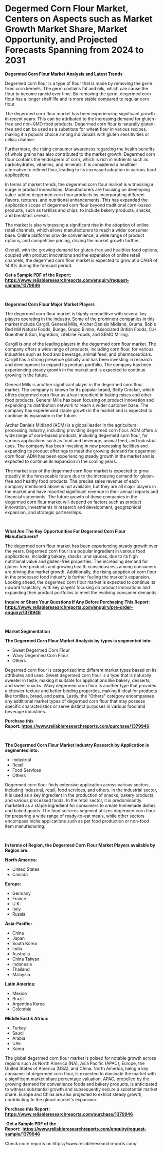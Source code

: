 <p><h1>Degermed Corn Flour Market, Centers on Aspects such as Market Growth Market Share, Market Opportunity, and Projected Forecasts Spanning from 2024 to 2031</h1></p><p><strong>Degermed Corn Flour Market Analysis and Latest Trends</strong></p>
<p><p>Degermed corn flour is a type of flour that is made by removing the germ from corn kernels. The germ contains fat and oils, which can cause the flour to become rancid over time. By removing the germ, degermed corn flour has a longer shelf life and is more stable compared to regular corn flour.</p><p>The degermed corn flour market has been experiencing significant growth in recent years. This can be attributed to the increasing demand for gluten-free and non-GMO food products. Degermed corn flour is naturally gluten-free and can be used as a substitute for wheat flour in various recipes, making it a popular choice among individuals with gluten sensitivities or celiac disease.</p><p>Furthermore, the rising consumer awareness regarding the health benefits of whole grains has also contributed to the market growth. Degermed corn flour contains the endosperm of corn, which is rich in nutrients such as carbohydrates, vitamins, and minerals. It is considered a healthier alternative to refined flour, leading to its increased adoption in various food applications.</p><p>In terms of market trends, the degermed corn flour market is witnessing a surge in product innovations. Manufacturers are focusing on developing value-added degermed corn flour products by incorporating different flavors, textures, and nutritional enhancements. This has expanded the application scope of degermed corn flour beyond traditional corn-based products, such as tortillas and chips, to include bakery products, snacks, and breakfast cereals.</p><p>The market is also witnessing a significant rise in the adoption of online retail channels, which allows manufacturers to reach a wider consumer base. Online platforms provide convenience, a wide range of product options, and competitive pricing, driving the market growth further.</p><p>Overall, with the growing demand for gluten-free and healthier food options, coupled with product innovations and the expansion of online retail channels, the degermed corn flour market is expected to grow at a CAGR of 14.8% during the forecast period.</p></p>
<p><strong>Get a Sample PDF of the Report:&nbsp; <a href="https://www.reliableresearchreports.com/enquiry/request-sample/1379946">https://www.reliableresearchreports.com/enquiry/request-sample/1379946</a></strong></p>
<p>&nbsp;</p>
<p><strong>Degermed Corn Flour Major Market Players</strong></p>
<p><p>The degermed corn flour market is highly competitive with several key players operating in the industry. Some of the prominent companies in this market include Cargill, General Mills, Archer Daniels Midland, Gruma, Bob's Red Mill Natural Foods, Bunge, Grupo Bimbo, Associated British Foods, C.H. Guenther & Son, Ingredion, LifeLine Foods, and SEMO Milling.</p><p>Cargill is one of the leading players in the degermed corn flour market. The company offers a wide range of products, including corn flour, for various industries such as food and beverage, animal feed, and pharmaceuticals. Cargill has a strong presence globally and has been investing in research and development to expand its product portfolio. The company has been experiencing steady growth in the market and is expected to continue growing in the future.</p><p>General Mills is another significant player in the degermed corn flour market. The company is known for its popular brand, Betty Crocker, which offers degermed corn flour as a key ingredient in baking mixes and other food products. General Mills has been focusing on product innovation and expanding its distribution network to reach a wider customer base. The company has experienced stable growth in the market and is expected to continue its expansion in the future.</p><p>Archer Daniels Midland (ADM) is a global leader in the agricultural processing industry, including providing degermed corn flour. ADM offers a wide range of corn-based products, including degermed corn flour, for various applications such as food and beverage, animal feed, and industrial uses. The company has been investing in new processing facilities and expanding its product offerings to meet the growing demand for degermed corn flour. ADM has been experiencing steady growth in the market and is expected to continue its expansion in the coming years.</p><p>The market size of the degermed corn flour market is expected to grow steadily in the foreseeable future due to the increasing demand for gluten-free and healthy food products. The precise sales revenue of each company mentioned above is not available, but they are all major players in the market and have reported significant revenue in their annual reports and financial statements. The future growth of these companies in the degermed corn flour market will depend on factors such as product innovation, investments in research and development, geographical expansion, and strategic partnerships.</p></p>
<p>&nbsp;</p>
<p><strong>What Are The Key Opportunities For Degermed Corn Flour Manufacturers?</strong></p>
<p><p>The degermed corn flour market has been experiencing steady growth over the years. Degermed corn flour is a popular ingredient in various food applications, including bakery, snacks, and sauces, due to its high nutritional value and gluten-free properties. The increasing demand for gluten-free products and growing health consciousness among consumers are driving the market growth. Additionally, the rising adoption of corn flour in the processed food industry is further fueling the market's expansion. Looking ahead, the degermed corn flour market is expected to continue its upward trajectory, with key players focusing on product innovations and expanding their product portfolios to meet the evolving consumer demands.</p></p>
<p><strong>Inquire or Share Your Questions If Any Before Purchasing This Report: <a href="https://www.reliableresearchreports.com/enquiry/pre-order-enquiry/1379946">https://www.reliableresearchreports.com/enquiry/pre-order-enquiry/1379946</a></strong></p>
<p>&nbsp;</p>
<p><strong>Market Segmentation</strong></p>
<p><strong>The Degermed Corn Flour Market Analysis by types is segmented into:</strong></p>
<p><ul><li>Sweet Degermed Corn Flour</li><li>Waxy Degermed Corn Flour</li><li>Others</li></ul></p>
<p><p>Degermed corn flour is categorized into different market types based on its attributes and uses. Sweet degermed corn flour is a type that is naturally sweeter in taste, making it suitable for applications like bakery, desserts, and sweet snacks. Waxy degermed corn flour is another type that provides a chewier texture and better binding properties, making it ideal for products like tortillas, bread, and pasta. Lastly, the "Others" category encompasses any additional market types of degermed corn flour that may possess specific characteristics or serve distinct purposes in various food and beverage industries.</p></p>
<p><strong>Purchase this Report:&nbsp;<a href="https://www.reliableresearchreports.com/purchase/1379946">https://www.reliableresearchreports.com/purchase/1379946</a></strong></p>
<p>&nbsp;</p>
<p><strong>The Degermed Corn Flour Market Industry Research by Application is segmented into:</strong></p>
<p><ul><li>Industrial</li><li>Retail</li><li>Food Services</li><li>Others</li></ul></p>
<p><p>Degermed corn flour finds extensive application across various sectors, including industrial, retail, food services, and others. In the industrial sector, it is used as a key ingredient in the production of snacks, bakery products, and various processed foods. In the retail sector, it is predominantly marketed as a staple ingredient for consumers to create homemade dishes and baked goods. The food services segment utilizes degermed corn flour for preparing a wide range of ready-to-eat meals, while other sectors encompass niche applications such as pet food production or non-food item manufacturing.</p></p>
<p>&nbsp;</p>
<p><strong>In terms of Region, the Degermed Corn Flour Market Players available by Region are:</strong></p>
<p>
    <p> <strong> North America: </strong>
        <ul>
            <li>United States</li>
            <li>Canada</li>
        </ul>
        </p> 
    <p> <strong> Europe: </strong>
        <ul>
            <li>Germany</li>
            <li>France</li>
            <li>U.K.</li>
            <li>Italy</li>
            <li>Russia</li>
        </ul>
        </p> 
    <p> <strong> Asia-Pacific: </strong>
        <ul>
            <li>China</li>
            <li>Japan</li>
            <li>South Korea</li>
            <li>India</li>
            <li>Australia</li>
            <li>China Taiwan</li>
            <li>Indonesia</li>
            <li>Thailand</li>
            <li>Malaysia</li>
        </ul>
        </p> 
    <p> <strong> Latin America: </strong>
        <ul>
            <li>Mexico</li>
            <li>Brazil</li>
            <li>Argentina Korea</li>
            <li>Colombia</li>
        </ul>
        </p> 
    <p> <strong> Middle East & Africa: </strong>
        <ul>
            <li>Turkey</li>
            <li>Saudi</li>
            <li>Arabia</li>
            <li>UAE</li>
            <li>Korea</li>
        </ul>
    </p>
    </p>
<p><p>The global degermed corn flour market is poised for notable growth across regions such as North America (NA), Asia Pacific (APAC), Europe, the United States of America (USA), and China. North America, being a key consumer of degermed corn flour, is expected to dominate the market with a significant market share percentage valuation. APAC, propelled by the growing demand for convenience foods and bakery products, is anticipated to witness substantial growth and subsequently secure a substantial market share. Europe and China are also projected to exhibit steady growth, contributing to the global market's expansion.</p></p>
<p><strong>Purchase this Report: <a href="https://www.reliableresearchreports.com/purchase/1379946">https://www.reliableresearchreports.com/purchase/1379946</a></strong></p>
<p>&nbsp;<strong>Get a Sample PDF of the Report:&nbsp;&nbsp;<a href="https://www.reliableresearchreports.com/enquiry/request-sample/1379946">https://www.reliableresearchreports.com/enquiry/request-sample/1379946</a></strong></p>
<p><strong></strong></p>
<p>Check more reports on https://www.reliableresearchreports.com/</p>